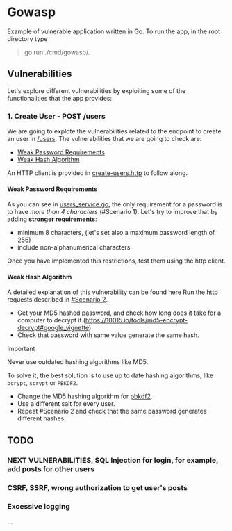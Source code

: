 # Gowasp

Example of vulnerable application written in Go.
To run the app, in the root directory type

> go run ./cmd/gowasp/.

## Vulnerabilities

Let's explore different vulnerabilities by exploiting some of the functionalities that the app provides:

### 1. Create User - POST /users

We are going to explote the vulnerabilities related to the endpoint to create an user in [/users](http://localhost:8080/users).
The vulnerabilities that we are going to check are:
+ [Weak Password Requirements](https://cwe.mitre.org/data/definitions/521.html)
+ [Weak Hash Algorithm](https://cwe.mitre.org/data/definitions/328.html)

An HTTP client is provided in [create-users.http](./tools/create-users.http) to follow along.

#### Weak Password Requirements

As you can see in [users_service.go](./internal/services/user_service.go), the only requirement for a password is to have *more than 4 characters* (#Scenario 1).
Let's try to improve that by adding **stronger requirements**:
+ minimum 8 characters, (let's set also a maximum password length of 256)
+ include non-alphanumerical characters

Once you have implemented this restrictions, test them using the http client.

#### Weak Hash Algorithm

A detailed explanation of this vulnerability can be found [here](https://knowledge-base.secureflag.com/vulnerabilities/broken_cryptography/weak_hashing_algorithm_vulnerability.html)
Run the http requests described in [#Scenario 2](./tools/create-users.http). 
+ Get your MD5 hashed password, and check how long does it take for a computer to decrypt it (https://10015.io/tools/md5-encrypt-decrypt#google_vignette) 
+ Check that password with same value generate the same hash.

> [!IMPORTANT]  
> Never use outdated hashing algorithms like MD5.

To solve it, the best solution is to use up to date hashing algorithms, like `bcrypt`, `scrypt` or `PBKDF2`.
+ Change the MD5 hashing algorithm for [pbkdf2](https://pkg.go.dev/golang.org/x/crypto/pbkdf2).
+ Use a different salt for every user.
+ Repeat #Scenario 2 and check that the same password generates different hashes.

## TODO

### NEXT VULNERABILITIES, SQL Injection for login, for example, add posts for other users

### CSRF, SSRF, wrong authorization to get user's posts

### Excessive logging
...
